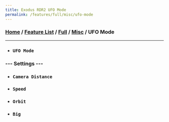 ```yaml
---
title: Exodus RDR2 UFO Mode
permalink: /features/full/misc/ufo-mode
---
```

### [Home](/) / [Feature List](/features) / [Full](/features/full) / [Misc](/features/full/misc) / UFO Mode
---
- ### `UFO Mode`
### --- Settings ---
- ### `Camera Distance`
- ### `Speed`
- ### `Orbit`
- ### `Big`
